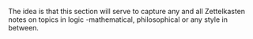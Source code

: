 The idea is that this section will serve to capture any and all Zettelkasten notes on topics in logic -mathematical, philosophical or any style in between. 